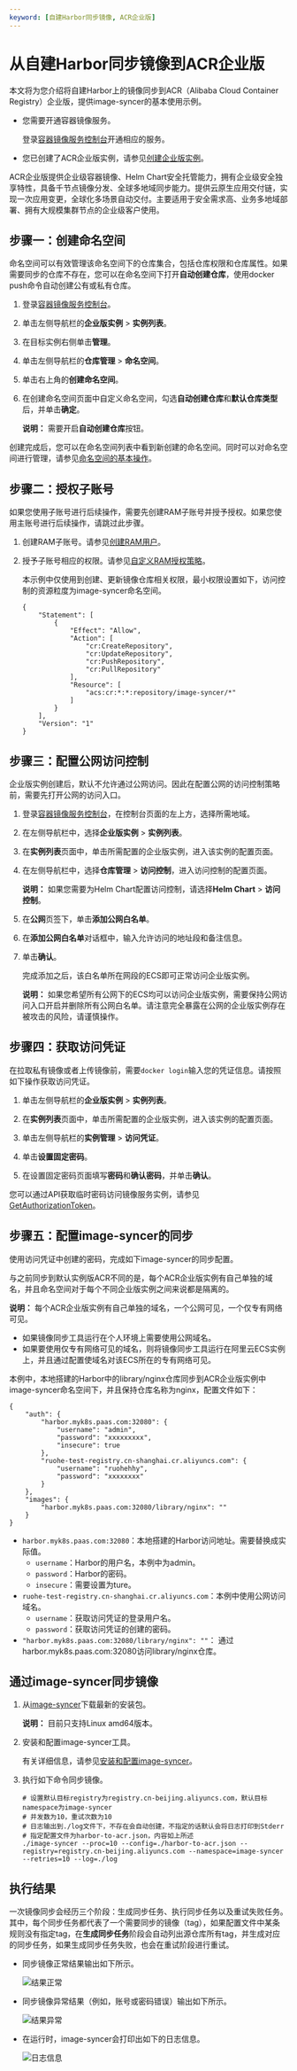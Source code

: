 ```yaml
---
keyword: [自建Harbor同步镜像, ACR企业版]
---
```


# 从自建Harbor同步镜像到ACR企业版

本文将为您介绍将自建Harbor上的镜像同步到ACR（Alibaba Cloud Container Registry）企业版，提供image-syncer的基本使用示例。

-   您需要开通容器镜像服务。

    登录[容器镜像服务控制台](https://cr.console.aliyun.com)开通相应的服务。

-   您已创建了ACR企业版实例，请参见[创建企业版实例]()。

ACR企业版提供企业级容器镜像、Helm Chart安全托管能力，拥有企业级安全独享特性，具备千节点镜像分发、全球多地域同步能力。提供云原生应用交付链，实现一次应用变更，全球化多场景自动交付。主要适用于安全需求高、业务多地域部署、拥有大规模集群节点的企业级客户使用。

## 步骤一：创建命名空间

命名空间可以有效管理该命名空间下的仓库集合，包括仓库权限和仓库属性。如果需要同步的仓库不存在，您可以在命名空间下打开**自动创建仓库**，使用docker push命令自动创建公有或私有仓库。

1.  登录[容器镜像服务控制台](https://cr.console.aliyun.com)。

2.  单击左侧导航栏的**企业版实例** \> **实例列表**。

3.  在目标实例右侧单击**管理**。

4.  单击左侧导航栏的**仓库管理** \> **命名空间**。

5.  单击右上角的**创建命名空间**。

6.  在创建命名空间页面中自定义命名空间，勾选**自动创建仓库**和**默认仓库类型**后，并单击**确定**。

    **说明：** 需要开启**自动创建仓库**按钮。


创建完成后，您可以在命名空间列表中看到新创建的命名空间。同时可以对命名空间进行管理，请参见[命名空间的基本操作]()。

## 步骤二：授权子账号

如果您使用子账号进行后续操作，需要先创建RAM子账号并授予授权。如果您使用主账号进行后续操作，请跳过此步骤。

1.  创建RAM子账号。请参见[创建RAM用户](/cn.zh-CN/用户管理/创建RAM用户.md)。

2.  授予子账号相应的权限。请参见[自定义RAM授权策略](/cn.zh-CN/Kubernetes集群用户指南/授权/自定义RAM授权策略.md)。

    本示例中仅使用到创建、更新镜像仓库相关权限，最小权限设置如下，访问控制的资源粒度为image-syncer命名空间。

    ```
    {
        "Statement": [
            {
                "Effect": "Allow",
                "Action": [
                    "cr:CreateRepository",
                    "cr:UpdateRepository",
                    "cr:PushRepository",
                    "cr:PullRepository"
                ],
                "Resource": [
                    "acs:cr:*:*:repository/image-syncer/*"
                ]
            }
        ],
        "Version": "1"
    }
    ```


## 步骤三：配置公网访问控制

企业版实例创建后，默认不允许通过公网访问。因此在配置公网的访问控制策略前，需要先打开公网的访问入口。

1.  登录[容器镜像服务控制台](https://cr.console.aliyun.com)，在控制台页面的左上方，选择所需地域。

2.  在左侧导航栏中，选择**企业版实例** \> **实例列表**。

3.  在**实例列表**页面中，单击所需配置的企业版实例，进入该实例的配置页面。

4.  在左侧导航栏中，选择**仓库管理** \> **访问控制**，进入访问控制的配置页面。

    **说明：** 如果您需要为Helm Chart配置访问控制，请选择**Helm Chart** \> **访问控制**。

5.  在**公网**页签下，单击**添加公网白名单**。

6.  在**添加公网白名单**对话框中，输入允许访问的地址段和备注信息。

7.  单击**确认**。

    完成添加之后，该白名单所在网段的ECS即可正常访问企业版实例。

    **说明：** 如果您希望所有公网下的ECS均可以访问企业版实例，需要保持公网访问入口开启并删除所有公网白名单。请注意完全暴露在公网的企业版实例存在被攻击的风险，请谨慎操作。


## 步骤四：获取访问凭证

在拉取私有镜像或者上传镜像前，需要`docker login`输入您的凭证信息。请按照如下操作获取访问凭证。

1.  单击左侧导航栏的**企业版实例** \> **实例列表**。

2.  在**实例列表**页面中，单击所需配置的企业版实例，进入该实例的配置页面。

3.  单击左侧导航栏的**实例管理** \> **访问凭证**。

4.  单击**设置固定密码**。

5.  在设置固定密码页面填写**密码**和**确认密码**，并单击**确认**。


您可以通过API获取临时密码访问镜像服务实例，请参见[GetAuthorizationToken]()。

## 步骤五：配置image-syncer的同步

使用访问凭证中创建的密码，完成如下image-syncer的同步配置。

与之前同步到默认实例版ACR不同的是，每个ACR企业版实例有自己单独的域名，并且命名空间对于每个不同企业版实例之间来说都是隔离的。

**说明：** 每个ACR企业版实例有自己单独的域名，一个公网可见，一个仅专有网络可见。

-   如果镜像同步工具运行在个人环境上需要使用公网域名。
-   如果要使用仅专有网络可见的域名，则将镜像同步工具运行在阿里云ECS实例上，并且通过配置使域名对该ECS所在的专有网络可见。

本例中，本地搭建的Harbor中的library/nginx仓库同步到ACR企业版实例中image-syncer命名空间下，并且保持仓库名称为nginx，配置文件如下：

```
{
    "auth": {
        "harbor.myk8s.paas.com:32080": {
            "username": "admin",
            "password": "xxxxxxxxx",
            "insecure": true
        },
        "ruohe-test-registry.cn-shanghai.cr.aliyuncs.com": {
            "username": "ruohehhy",
            "password": "xxxxxxxx"
        }
    },
    "images": {
        "harbor.myk8s.paas.com:32080/library/nginx": ""
    }
}
```

-   `harbor.myk8s.paas.com:32080`：本地搭建的Harbor访问地址。需要替换成实际值。
    -   `username`：Harbor的用户名，本例中为admin。
    -   `password`：Harbor的密码。
    -   `insecure`：需要设置为ture。
-   `ruohe-test-registry.cn-shanghai.cr.aliyuncs.com`：本例中使用公网访问域名。
    -   `username`：获取访问凭证的登录用户名。
    -   `password`：获取访问凭证的创建的密码。
-   `"harbor.myk8s.paas.com:32080/library/nginx": ""`： 通过harbor.myk8s.paas.com:32080访问library/nginx仓库。

## 通过image-syncer同步镜像

1.  从[image-syncer](https://github.com/AliyunContainerService/image-syncer/releases/tag/v1.0.3)下载最新的安装包。

    **说明：** 目前只支持Linux amd64版本。

2.  安装和配置image-syncer工具。

    有关详细信息，请参见[安装和配置image-syncer](https://github.com/AliyunContainerService/image-syncer?spm=a2c6h.12873639.0.0.66b165a8HrkbnA#compile-manually)。

3.  执行如下命令同步镜像。

    ```
    # 设置默认目标registry为registry.cn-beijing.aliyuncs.com，默认目标namespace为image-syncer
    # 并发数为10，重试次数为10
    # 日志输出到./log文件下，不存在会自动创建，不指定的话默认会将日志打印到Stderr
    # 指定配置文件为harbor-to-acr.json，内容如上所述
    ./image-syncer --proc=10 --config=./harbor-to-acr.json --registry=registry.cn-beijing.aliyuncs.com --namespace=image-syncer --retries=10 --log=./log
    ```


## 执行结果

一次镜像同步会经历三个阶段：生成同步任务、执行同步任务以及重试失败任务。其中，每个同步任务都代表了一个需要同步的镜像（tag），如果配置文件中某条规则没有指定tag，在**生成同步任务**阶段会自动列出源仓库所有tag，并生成对应的同步任务，如果生成同步任务失败，也会在重试阶段进行重试。

-   同步镜像正常结果输出如下所示。

    ![结果正常](https://static-aliyun-doc.oss-accelerate.aliyuncs.com/assets/img/zh-CN/6763659951/p71380.png)

-   同步镜像异常结果（例如，账号或密码错误）输出如下所示。

    ![结果异常](https://static-aliyun-doc.oss-accelerate.aliyuncs.com/assets/img/zh-CN/6763659951/p71384.png)

-   在运行时，image-syncer会打印出如下的日志信息。

    ![日志信息](https://static-aliyun-doc.oss-accelerate.aliyuncs.com/assets/img/zh-CN/7763659951/p71386.png)


